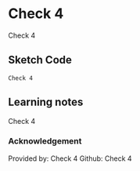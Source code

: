 # Check 4
Check 4
## Sketch Code
```
Check 4
```
## Learning notes
Check 4
### Acknowledgement
Provided by: Check 4
Github: Check 4